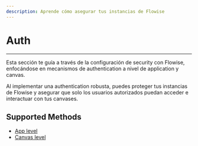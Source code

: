 ```yaml
---
description: Aprende cómo asegurar tus instancias de Flowise
---
```


# Auth

***

Esta sección te guía a través de la configuración de security con Flowise, enfocándose en mecanismos de authentication a nivel de application y canvas.

Al implementar una authentication robusta, puedes proteger tus instancias de Flowise y asegurar que solo los usuarios autorizados puedan acceder e interactuar con tus canvases.

## Supported Methods

* [App level](app-level.md)
* [Canvas level](canvas-level.md)
